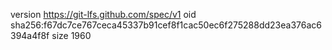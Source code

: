 version https://git-lfs.github.com/spec/v1
oid sha256:f67dc7ce767ceca45337b91cef8f1cac50ec6f275288dd23ea376ac6394a4f8f
size 1960
